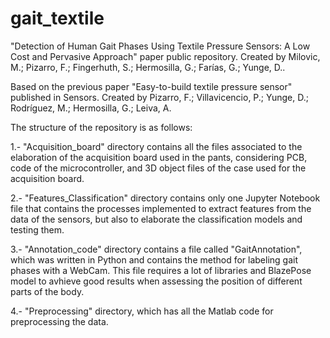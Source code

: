 # gait_textile
"Detection of Human Gait Phases Using Textile Pressure Sensors: A Low Cost and Pervasive Approach" paper public repository. Created by Milovic, M.; Pizarro, F.; Fingerhuth, S.; Hermosilla, G.; Farías, G.; Yunge, D..

Based on the previous paper "Easy-to-build textile pressure sensor" published in Sensors. Created by Pizarro, F.; Villavicencio, P.; Yunge, D.; Rodríguez, M.; Hermosilla, G.; Leiva, A.

The structure of the repository is as follows:

1.- "Acquisition_board" directory contains all the files associated to the elaboration of the acquisition board used in the pants, considering PCB, code of the microcontroller, and 3D object files of the case used for the acquisition board.

2.- "Features_Classification" directory contains only one Jupyter Notebook file that contains the processes implemented to extract features from the data of the sensors, but also to elaborate the classification models and testing them.

3.- "Annotation_code" directory contains a file called "GaitAnnotation", which was written in Python and contains the method for labeling gait phases with a WebCam. This file requires a lot of libraries and BlazePose model to avhieve good 
results when assessing the position of different parts of the body.

4.- "Preprocessing" directory, which has all the Matlab code for preprocessing the data.